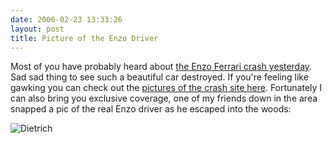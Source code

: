 ```yaml
---
date: 2006-02-23 13:33:26
layout: post
title: Picture of the Enzo Driver
---
```


Most of you have probably heard about [the Enzo Ferrari crash yesterday](http://www.edmunds.com/insideline/do/News/articleId=109393). Sad sad thing to see such a beautiful car destroyed. If you're feeling like gawking you can check out the [pictures of the crash site here](http://www.jalopnik.com/cars/news/more-on-the-enzo-incident-on-pch-with-photos-156121.php). Fortunately I can also bring you exclusive coverage, one of my friends down in the area snapped a pic of the real Enzo driver as he escaped into the woods:

![Dietrich](http://www.skepsis.nl/bigfoot.jpg)
